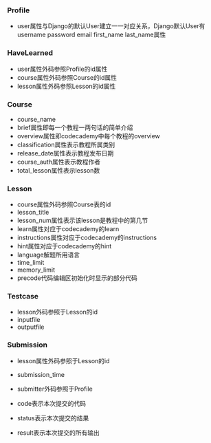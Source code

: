 ### Profile          

+ user属性与Django的默认User建立一一对应关系，Django默认User有username password email first_name last_name属性   

### HaveLearned               

+ user属性外码参照Profile的id属性
+ course属性外码参照Course的id属性
+ lesson属性外码参照Lesson的id属性

### Course               

+ course_name
+ brief属性即每一个教程一两句话的简单介绍                
+ overview属性即codecademy中每个教程的overview
+ classification属性表示教程所属类别         
+ release_date属性表示教程发布日期         
+ course_auth属性表示教程作者         
+ total_lesson属性表示lesson数

### Lesson                        

+ course属性外码参照Course表的id   
+ lesson_title
+ lesson_num属性表示该lesson是教程中的第几节        
+ learn属性对应于codecademy的learn            
+ instructions属性对应于codecademy的instructions             
+ hint属性对应于codecademy的hint
+ language解题所用语言  
+ time_limit
+ memory_limit
+ precode代码编辑区初始化时显示的部分代码

### Testcase    

+ lesson外码参照于Lesson的id      
+ inputfile               
+ outputfile           

### Submission             

+ lesson属性外码参照于Lesson的id


+ submission_time         


+ submitter外码参照于Profile


+ code表示本次提交的代码         


+ status表示本次提交的结果        


+ result表示本次提交的所有输出 